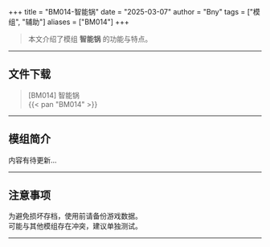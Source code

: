 +++
title = "BM014-智能锅"
date = "2025-03-07"
author = "Bny"
tags = ["模组", "辅助"]
aliases = ["BM014"]
+++

> 本文介绍了模组 **智能锅** 的功能与特点。

---

## 文件下载

> [BM014] 智能锅  
{{< pan "BM014" >}}  

---

## 模组简介

>  
内容有待更新...  

---

## 注意事项

>  
为避免损坏存档，使用前请备份游戏数据。  
可能与其他模组存在冲突，建议单独测试。  

---

